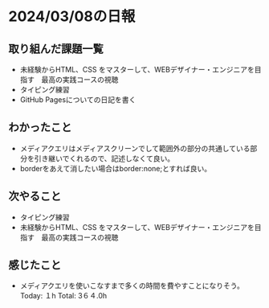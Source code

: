 # 2024/03/08の日報
## 取り組んだ課題一覧
* 未経験からHTML、CSS をマスターして、WEBデザイナー・エンジニアを目指す　最高の実践コースの視聴
* タイピング練習
* GitHub Pagesについての日記を書く
## わかったこと
*  メディアクエリはメディアスクリーンでして範囲外の部分の共通している部分を引き継いでくれるので、記述しなくて良い。
*  borderをあえて消したい場合はborder:none;とすれば良い。
## 次やること
* タイピング練習
* 未経験からHTML、CSS をマスターして、WEBデザイナー・エンジニアを目指す　最高の実践コースの視聴
## 感じたこと
* メディアクエリを使いこなすまで多くの時間を費やすことになりそう。
Today: １h
Total: 3６４.0h
